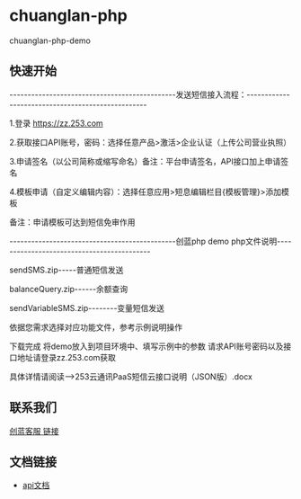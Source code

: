 # chuanglan-php
chuanglan-php-demo

## 快速开始

----------------------------------------------发送短信接入流程：--------------------------------------------------

1.登录 https://zz.253.com

2.获取接口API账号，密码：选择任意产品>激活>企业认证（上传公司营业执照）

3.申请签名（以公司简称或缩写命名）备注：平台申请签名，API接口加上申请签名

4.模板申请（自定义编辑内容）：选择任意应用>短息编辑栏目{模板管理}>添加模板  


备注：申请模板可达到短信免审作用



----------------------------------------------创蓝php demo php文件说明-------------------------------------------

sendSMS.zip-----普通短信发送

balanceQuery.zip------余额查询

sendVariableSMS.zip--------变量短信发送 

依据您需求选择对应功能文件，参考示例说明操作

下载完成 将demo放入到项目环境中、填写示例中的参数 请求API账号密码以及接口地址请登录zz.253.com获取

具体详情请阅读-->253云通讯PaaS短信云接口说明（JSON版）.docx

## 联系我们

[创蓝客服 链接](https://kefu253.udesk.cn/im_client/?web_plugin_id=47820={"name":"github"})



## 文档链接
- [api文档](https://www.253.com/#/document/1)
